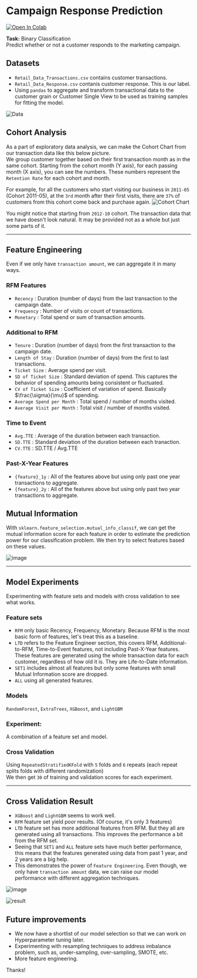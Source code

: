 # Campaign Response Prediction

[![Open In Colab](https://colab.research.google.com/assets/colab-badge.svg)](https://colab.research.google.com/github/tanatiem/campaign-response/blob/main/notebooks/campaign_response_prediction.ipynb)

**Task:** Binary Classification  
Predict whether or not a customer responds to the marketing campaign.

## Datasets
- `Retail_Data_Transactions.csv` contains customer transactions.
- `Retail_Data_Response.csv` contanis customer response. This is our label.
- Using `pandas` to aggregate and transform transactional data to the customer grain or Customer Single View to be used as training samples for fitting the model.

![Data](https://user-images.githubusercontent.com/11977931/178426327-7a235d1f-594c-4c56-a1cb-9bcde402eb64.png)

## Cohort Analysis
As a part of exploratory data analysis, we can make the Cohort Chart from our transaction data like this below picture.  
We group customer together based on their first transaction month as in the same cohort. Starting from the cohort month (Y axis), for each passing month (X axis), you can see the numbers. These numbers represent the `Retention Rate` for each cohort and month.  

For example, for all the customers who start visiting our business in `2011-05` (Cohort 2011-05), at the `3rd` month after their first visits, there are `37%` of customers from this cohort come back and purchase again.
![Cohort Chart](https://user-images.githubusercontent.com/11977931/178428530-2cbcd93e-2f11-4333-889d-1072da73bc75.png)

You might notice that starting from `2012-10` cohort. The transaction data that we have doesn't look natural. It may be provided not as a whole but just some parts of it.

---

## Feature Engineering
Even if we only have `transaction amount`, we can aggregate it in many ways.
### RFM Features
- `Recency` : Duration (number of days) from the last transaction to the campaign date.
- `Frequency` : Number of visits or count of transactions.
- `Monetary` : Total spend or sum of transaction amounts.
### Additional to RFM
- `Tenure` : Duration (number of days) from the first transaction to the campaign date.
- `Length of Stay` : Duration (number of days) from the first to last transactions.
- `Ticket Size` : Average spend per visit.
- `SD of Ticket Size` : Standard deviation of spend. This captures the behavior of spending amounts being consistent or fluctuated.
- `CV of Ticket Size` : Coefficient of variation of spend. Basically $\frac{\sigma}{\mu}$ of spending.
- `Average Spend per Month` : Total spend / number of months visited.
- `Average Visit per Month` : Total visit / number of months visited.
### Time to Event
- `Avg.TTE` : Average of the duration between each transaction.
- `SD.TTE` : Standard deviation of the duration between each tranaction.
- `CV.TTE` : SD.TTE / Avg.TTE
### Past-X-Year Features
- `{feature}_1y` : All of the features above but using only past one year transactions to aggregate.
- `{feature}_2y` : All of the features above but using only past two year transactions to aggregate.

## Mutual Information
With `sklearn.feature_selection.mutual_info_classif`, we can get the mutual information score for each feature in order to estimate the prediction power for our classification problem. We then try to select features based on these values.  

![image](https://user-images.githubusercontent.com/11977931/178439149-49d4bec4-dec3-43bf-8231-46740221a1c2.png)

---

## Model Experiments
Experimenting with feature sets and models with cross validation to see what works.
### Feature sets
- `RFM` only basic Recency, Frequency, Monetary. Because RFM is the most basic form of features, let's treat this as a baseline.
- `LTD` refers to the Feature Engineer section, this covers RFM, Additional-to-RFM, Time-to-Event features, not including Past-X-Year features. These features are generated using the whole transaction data for each customer, regardless of how old it is. They are Life-to-Date information.
- `SET1` includes almost all features but only some features with small Mutual Information score are dropped.
- `ALL` using all generated features.
### Models
`RandomForest`, `ExtraTrees`, `XGBoost`, and `LightGBM`
### Experiment: 
A combination of a feature set and model.
### Cross Validation
Using `RepeatedStratifiedKFold` with `5` folds and `6` repeats (each repeat splits folds with different randomization)  
We then get `30` of training and validation scores for each experiment.

---

## Cross Validation Result
- `XGBoost` and `LightGBM` seems to work well.
- `RFM` feature set yield poor results. (Of course, it's only 3 features)
- `LTD` feature set has more additional features from RFM. But they all are generated using all transactions. This improves the performance a bit from the RFM set.
- Seeing that `SET1` and `ALL` feature sets have much better performance, this means that the features generated using data from past 1 year, and 2 years are a big help.
- This demonstrates the power of `Feature Engineering`. Even though, we only have `transaction amount` data, we can raise our model performance with different aggregation techniques.

![image](https://user-images.githubusercontent.com/11977931/178443423-789f2c74-d754-42d6-80f4-7ebd7b69731a.png)

![result](https://user-images.githubusercontent.com/11977931/178422443-2f78c03b-188e-4424-b56a-fb963b529e6d.png)

## Future improvements
- We now have a shortlist of our model selection so that we can work on Hyperparameter tuning later.
- Experimenting with resampling techniques to address imbalance problem, such as, under-sampling, over-sampling, SMOTE, etc.
- More feature engineering.

Thanks!


